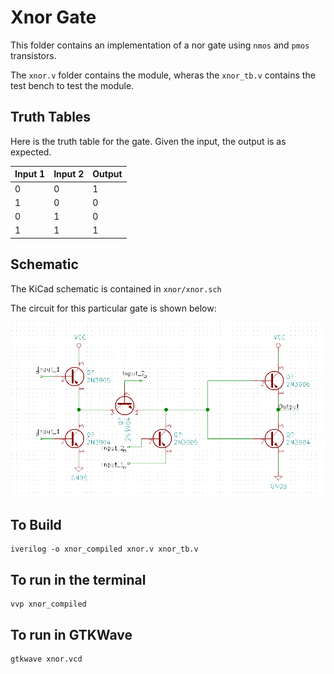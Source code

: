 # Xnor Gate

This folder contains an implementation of a nor gate using `nmos` and `pmos` transistors.

The `xnor.v` folder contains the module, wheras the `xnor_tb.v` contains the test bench to test the module.


## Truth Tables

Here is the truth table for the gate. Given the input, the output is as expected.

Input 1 | Input 2 | Output 
------- | ------- | ------
   0    |    0    |   1
   1    |    0    |   0
   0    |    1    |   0
   1    |    1    |   1

## Schematic

The KiCad schematic is contained in `xnor/xnor.sch`

The circuit for this particular gate is shown below:

![Image of Xnor Gate Schematic](https://raw.githubusercontent.com/abhishekpratapa/computer/master/xnor/assets/xnor.png)

## To Build

```
iverilog -o xnor_compiled xnor.v xnor_tb.v 
```

## To run in the terminal

```
vvp xnor_compiled
```

## To run in GTKWave

```
gtkwave xnor.vcd
```
